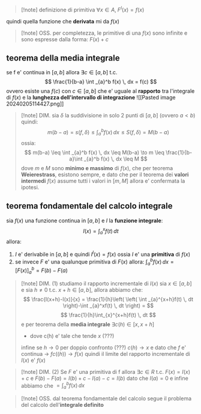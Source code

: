 > [!note] definizione di primitiva 
> $\forall x \in A, \; F^I(x) = f(x)$

quindi quella funzione che **derivata** mi da $f(x)$

> [!note] OSS.
> per completezza, le primitive di una $f(x)$ sono infinite e sono espresse dalla forma: $F(x)+c$

## teorema della media integrale
se f e' continua in $[a,b]$ allora $\exists c \in [a,b]$ t.c.
$$
\frac{1}{b-a} \int _{a}^b f(x) \, dx  = f(c)
$$
ovvero esiste una $f(c)$ con $c \in [a,b]$ che e' uguale al **rapporto** tra l'integrale di $f(x)$ e la **lunghezza dell'intervallo di integrazione**
![[Pasted image 20240205114427.png]]

>[!note] DIM.
> sia $\delta$ la suddivisione in solo 2 punti di $[a,b]$ (ovvero $a<b$)
> quindi:
> $$
> m(b-a) = s(f,\delta) \leq \int _{a}^b f(x) \, dx \leq S(f,\delta) = M(b-a)
> $$
> ossia:
> $$
> m(b-a) \leq \int _{a}^b f(x) \, dx \leq M(b-a) \to m \leq \frac{1}{b-a}\int _{a}^b f(x) \, dx \leq M
> $$
> dove $m \text{ e } M$ sono **minimo e massimo** di $f(x)$, che per teorema **Weierestrass**, esistono sempre, e dato che per il teorema dei **valori intermedi** $f(x)$ assume tutti i valori in $[m,M]$ allora e' confermata la ipotesi.
> 

## teorema fondamentale del calcolo integrale
sia $f(x)$ una funzione continua in $[a,b]$ e $I$ la **funzione integrale**:
$$
I(x) = \int _{a}^x f(t) \, dt 
$$
allora:
1. $I$ e' derivabile in $[a,b]$ e quindi $I^I(x) = f(x)$ ossia $I$ e' una **primitiva** di $f(x)$
2. se invece $F$ e' una qualunque primitiva di $F(x)$ allora: $\int _{a}^bf(x) \, dx = [F(x)]_{a}^b = F(b) - F(a)$

> [!note] DIM. (1)
> studiamo il rapporto incrementale di $I(x)$
> sia $x \in [a,b]$ e sia $h \neq 0$  t.c. $x+h\in[a,b]$, allora abbiamo che:
> $$
> \frac{I(x+h)-I(x)}{x} = \frac{1}{h}\left( \left( \int _{a}^{x+h}f(t) \, dt  \right)-\int _{a}^xf(t) \, dt  \right) = 
> $$
> $$
> \frac{1}{h}\int_{x}^{x+h}f(t) \, dt 
> $$
> e per teorema della **media integrale** $\exists c(h) \in [x,x+h]$
> - dove c(h) e' tale che tende $x$ (???)
> 
> infine se $h\to 0$ per doppio confronto (???) $c(h)\to x$ e dato che $f$ e' continua -> $fc((h)) \to f(x)$
> quindi il limite del rapporto incrementale di $I(x)$ e' $f(x)$

>[!note] DIM. (2)
>Se $F$ e' una primitiva di f allora $\exists c \in R$ t.c. $F(x) = I(x)+c$ e $F(b)-F(a) = I(b) + c - I(a)- c = I(b)$ dato che $I(a) = 0$ e infine abbiamo che $= \int _{a}^b f(x) \, dx$  

>[!note] OSS.
>  dal teorema fondamentale del calcolo segue il problema del calcolo dell'**integrale definito**

